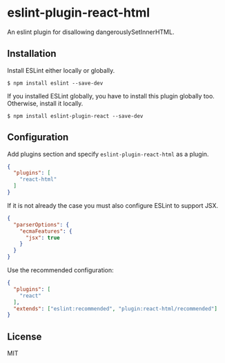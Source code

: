 eslint-plugin-react-html
========================

An eslint plugin for disallowing dangerouslySetInnerHTML.

Installation
------------

Install ESLint either locally or globally.

```
$ npm install eslint --save-dev
```

If you installed ESLint globally, you have to install this plugin globally too. Otherwise, install it locally.

```
$ npm install eslint-plugin-react --save-dev
```

Configuration
-------------

Add plugins section and specify `eslint-plugin-react-html` as a plugin.

```json
{
  "plugins": [
    "react-html"
  ]
}
```

If it is not already the case you must also configure ESLint to support JSX.

```json
{
  "parserOptions": {
    "ecmaFeatures": {
      "jsx": true
    }
  }
}
```

Use the recommended configuration:

```json
{
  "plugins": [
    "react"
  ],
  "extends": ["eslint:recommended", "plugin:react-html/recommended"]
}
```

License
-------

MIT
